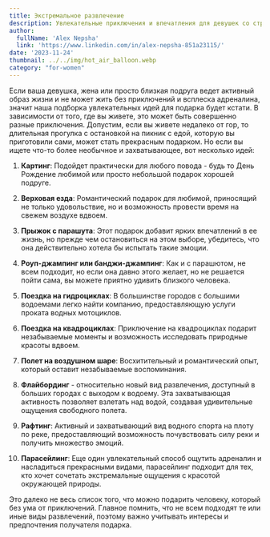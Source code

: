 ```yaml
---
title: Экстремальное развлечение
description: Увлекательные приключения и впечатления для девушек со страстью к адреналину.
author:
  fullName: 'Alex Nepsha'
  link: 'https://www.linkedin.com/in/alex-nepsha-851a23115/'
date: '2023-11-24'
thumbnail: ../../img/hot_air_balloon.webp
category: "for-women"
---
```


Если ваша девушка, жена или просто близкая подруга ведет активный образ жизни и не может жить без приключений и всплеска
адреналина, значит наша подборка увлекательных идей для подарка будет кстати. В зависимости от того, где вы живете, это
может быть совершенно разные приключения. Допустим, если вы живете недалеко от гор, то длительная прогулка с остановкой
на пикник с едой, которую вы приготовили сами, может стать прекрасным подарком. Но если вы ищете что-то более необычное
и захватывающее, вот несколько идей:

1. **Картинг**: Подойдет практически для любого повода - будь то День Рождение любимой или просто небольшой подарок
   хорошей подруге.

2. **Верховая езда**: Романтический подарок для любимой, приносящий не только удовольствие, но и возможность провести
   время на свежем воздухе вдвоем.

3. **Прыжок с парашута**: Этот подарок добавит ярких впечатлений в ее жизнь, но прежде чем остановиться на этом выборе,
   убедитесь, что она действительно хотела бы испытать такие эмоции.

4. **Роуп-джампинг или банджи-джампинг**: Как и с парашютом, не всем подходит, но если она давно этого желает, но не
   решается пойти сама, вы можете приятно удивить близкого человека.

5. **Поездка на гидроциклах**: В большинстве городов с большими водоемами легко найти компанию, предоставляющую услуги
   проката водных мотоциклов.

6. **Поездка на квадроциклах**: Приключение на квадроциклах подарит незабываемые моменты и возможность исследовать
   природные красоты вдвоем.

7. **Полет на воздушном шаре**: Восхитительный и романтический опыт, который оставит незабываемые воспоминания.

8. **Флайбординг** - относительно новый вид развлечения, доступный в больших городах с выходом к водоему. Эта
   захватывающая активность позволяет взлетать над водой, создавая удивительные ощущения свободного полета.

9. **Рафтинг**: Активный и захватывающий вид водного спорта на плоту по реке, предоставляющий возможность почувствовать
   силу реки и получить множество эмоций.

10. **Парасейлинг**: Еще один увлекательный способ ощутить адреналин и насладиться прекрасными видами, парасейлинг
    подходит для тех, кто хочет сочетать экстремальные ощущения с красотой окружающей природы.

Это далеко не весь список того, что можно подарить человеку, который без ума от приключений. Главное помнить, что не
всем подходят те или иные виды развлечений, поэтому важно учитывать интересы и предпочтения получателя подарка.

